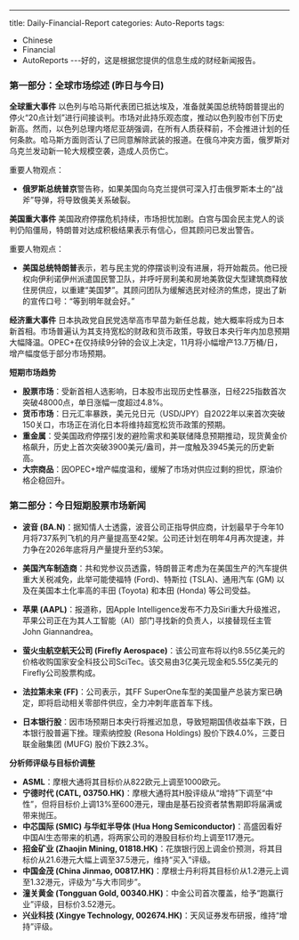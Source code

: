 ---
title: Daily-Financial-Report
categories: Auto-Reports
tags:
  - Chinese
  - Financial
  - AutoReports
---好的，这是根据您提供的信息生成的财经新闻报告。

### **第一部分：全球市场综述 (昨日与今日)**

**全球重大事件**
以色列与哈马斯代表团已抵达埃及，准备就美国总统特朗普提出的停火“20点计划”进行间接谈判。市场对此持乐观态度，推动以色列股市创下历史新高。然而，以色列总理内塔尼亚胡强调，在所有人质获释前，不会推进计划的任何条款。哈马斯方面则否认了已同意解除武装的报道。在俄乌冲突方面，俄罗斯对乌克兰发动新一轮大规模空袭，造成人员伤亡。

重要人物观点：
*   **俄罗斯总统普京**警告称，如果美国向乌克兰提供可深入打击俄罗斯本土的“战斧”导弹，将导致俄美关系破裂。

**美国重大事件**
美国政府停摆危机持续，市场担忧加剧。白宫与国会民主党人的谈判仍陷僵局，特朗普对达成积极结果表示有信心，但其顾问已发出警告。

重要人物观点：
*   **美国总统特朗普**表示，若与民主党的停摆谈判没有进展，将开始裁员。他已授权向伊利诺伊州派遣国民警卫队，并呼吁房利美和房地美敦促大型建筑商释放住房供应，以重建“美国梦”。其顾问团队为缓解选民对经济的焦虑，提出了新的宣传口号：“等到明年就会好。”

**经济重大事件**
日本执政党自民党选举高市早苗为新任总裁，她大概率将成为日本新首相。市场普遍认为其支持宽松的财政和货币政策，导致日本央行年内加息预期大幅降温。OPEC+在仅持续9分钟的会议上决定，11月将小幅增产13.7万桶/日，增产幅度低于部分市场预期。

**短期市场趋势**
*   **股票市场**：受新首相人选影响，日本股市出现历史性暴涨，日经225指数首次突破48000点，单日涨幅一度超过4.8%。
*   **货币市场**：日元汇率暴跌，美元兑日元（USD/JPY）自2022年以来首次突破150关口，市场正在消化日本将维持超宽松货币政策的预期。
*   **重金属**：受美国政府停摆引发的避险需求和美联储降息预期推动，现货黄金价格飙升，历史上首次突破3900美元/盎司，并一度触及3945美元的历史新高。
*   **大宗商品**：因OPEC+增产幅度温和，缓解了市场对供应过剩的担忧，原油价格企稳回升。

### **第二部分：今日短期股票市场新闻**

*   **波音 (BA.N)**：据知情人士透露，波音公司正指导供应商，计划最早于今年10月将737系列飞机的月产量提高至42架。公司还计划在明年4月再次提速，并力争在2026年底将月产量提升至约53架。

*   **美国汽车制造商**：共和党参议员透露，特朗普正考虑为在美国生产的汽车提供重大关税减免，此举可能使福特 (Ford)、特斯拉 (TSLA)、通用汽车 (GM) 以及在美国本土化率高的丰田 (Toyota) 和本田 (Honda) 等公司受益。

*   **苹果 (AAPL)**：报道称，因Apple Intelligence发布不力及Siri重大升级推迟，苹果公司正在为其人工智能（AI）部门寻找新的负责人，以接替现任主管John Giannandrea。

*   **萤火虫航空航天公司 (Firefly Aerospace)**：该公司宣布将以约8.55亿美元的价格收购国家安全科技公司SciTec。该交易由3亿美元现金和5.55亿美元的Firefly公司股票构成。

*   **法拉第未来 (FF)**：公司表示，其FF SuperOne车型的美国量产总装方案已确定，即将启动相关零部件供应，全力冲刺年底首车下线。

*   **日本银行股**：因市场预期日本央行将推迟加息，导致短期国债收益率下跌，日本银行股普遍下挫。理索纳控股 (Resona Holdings) 股价下跌4.0%，三菱日联金融集团 (MUFG) 股价下跌2.3%。

**分析师评级与目标价调整**
*   **ASML**：摩根大通将其目标价从822欧元上调至1000欧元。
*   **宁德时代 (CATL, 03750.HK)**：摩根大通将其H股评级从“增持”下调至“中性”，但将目标价上调13%至600港元，理由是基石投资者禁售期即将届满或带来抛压。
*   **中芯国际 (SMIC) 与华虹半导体 (Hua Hong Semiconductor)**：高盛因看好中国AI生态带来的机遇，将两家公司的港股目标价均上调至117港元。
*   **招金矿业 (Zhaojin Mining, 01818.HK)**：花旗银行因上调金价预测，将其目标价从21.6港元大幅上调至37.5港元，维持“买入”评级。
*   **中国金茂 (China Jinmao, 00817.HK)**：摩根士丹利将其目标价从1.2港元上调至1.32港元，评级为“与大市同步”。
*   **潼关黄金 (Tongguan Gold, 00340.HK)**：中金公司首次覆盖，给予“跑赢行业”评级，目标价3.52港元。
*   **兴业科技 (Xingye Technology, 002674.HK)**：天风证券发布研报，维持“增持”评级。